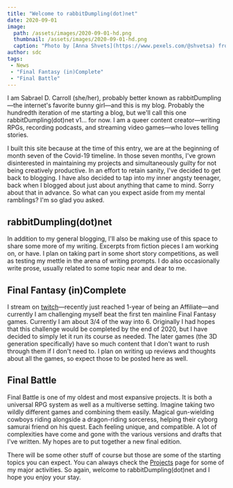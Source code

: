 ```yaml
---
title: "Welcome to rabbitDumpling(dot)net"
date: 2020-09-01
image:
  path: /assets/images/2020-09-01-hd.png
  thumbnail: /assets/images/2020-09-01-hd.png
  caption: "Photo by [Anna Shvets](https://www.pexels.com/@shvetsa) from [Pexels](https://www.pexels.com)"
author: sdc
tags:
 - News
 - "Final Fantasy (in)Complete"
 - "Final Battle"
---
```


I am Sabrael D. Carroll (she/her), probably better known as rabbitDumpling—the internet's favorite bunny girl—and this is my blog. Probably the hundredth iteration of me starting a blog, but we'll call this one rabbitDumpling(dot)net v1... for now. I am a queer content creator—writing RPGs, recording podcasts, and streaming video games—who loves telling stories.

I built this site because at the time of this entry, we are at the beginning of month seven of the Covid-19 timeline. In those seven months, I've grown disinterested in maintaining my projects and simultaneously guilty for not being creatively productive. In an effort to retain sanity, I've decided to get back to blogging. I have also decided to tap into my inner angsty teenager, back when I blogged about just about anything that came to mind. Sorry about that in advance. So what can you expect aside from my mental ramblings? I'm so glad you asked.

<!--more-->

## rabbitDumpling(dot)net
In addition to my general blogging, I'll also be making use of this space to share some more of my writing. Excerpts from fiction pieces I am working on, or have. I plan on taking part in some short story competitions, as well as testing my mettle in the arena of writing prompts. I do also occasionally write prose, usually related to some topic near and dear to me.

## Final Fantasy (in)Complete
I stream on [twitch](https://twitch.tv/rabbitdumpling)—recently just reached 1-year of being an Affiliate—and currently I am challenging myself beat the first ten mainline Final Fantasy games. Currently I am about 3/4 of the way into 6. Originally I had hopes that this challenge would be completed by the end of 2020, but I have decided to simply let it run its course as needed. The later games (the 3D generation specifically) have so much content that I don't want to rush through them if I don't need to. I plan on writing up reviews and thoughts about all the games, so expect those to be posted here as well.

## Final Battle
Final Battle is one of my oldest and most expansive projects. It is both a universal RPG system as well as a multiverse setting. Imagine taking two wildly different games and combining them easily. Magical gun-wielding cowboys riding alongside a dragon-riding sorceress, helping their cyborg samurai friend on his quest. Each feeling unique, and compatible. A lot of complexities have come and gone with the various versions and drafts that I've written. My hopes are to put together a new final edition.

There will be some other stuff of course but those are some of the starting topics you can expect. You can always check the [Projects](../projects.md) page for some of my major activities. So again, welcome to rabbitDumpling(dot)net and I hope you enjoy your stay.